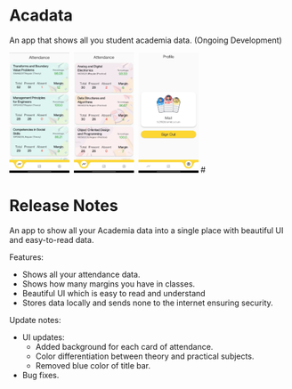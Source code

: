 # Acadata

An app that shows all you student academia data.
(Ongoing Development)

<p align="left">
<img src="./screenshots/s1.jpeg" width="108" height="216">&nbsp;&nbsp;<img src="./screenshots/s2.jpeg" width="108" height="216">&nbsp;&nbsp;<img src="./screenshots/s3.jpeg" width="108" height="216">
# </p>

# Release Notes
An app to show all your Academia data into a single place with beautiful UI and easy-to-read data.

Features:
- Shows all your attendance data.
- Shows how many margins you have in classes.
- Beautiful UI which is easy to read and understand
- Stores data locally and sends none to the internet ensuring security.

Update notes:
- UI updates:
  - Added background for each card of attendance.
  - Color differentiation between theory and practical subjects.
  - Removed blue color of title bar.
- Bug fixes.
